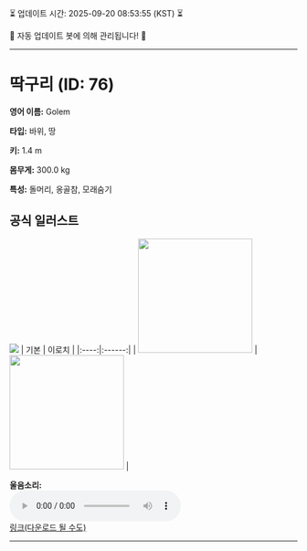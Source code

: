 
⏳ 업데이트 시간: 2025-09-20 08:53:55 (KST) ⏳

🤖 자동 업데이트 봇에 의해 관리됩니다! 🤖

---

# 딱구리 (ID: 76)
**영어 이름:** Golem

**타입:** 바위, 땅

**키:** 1.4 m

**몸무게:** 300.0 kg

**특성:** 돌머리, 옹골참, 모래숨기

## 공식 일러스트
![](https://raw.githubusercontent.com/PokeAPI/sprites/master/sprites/pokemon/other/official-artwork/76.png)
| 기본 | 이로치 |
|:----:|:------:|
| <img src="http://play.pokemonshowdown.com/sprites/ani/golem.gif" width="200"> | <img src="http://play.pokemonshowdown.com/sprites/ani-shiny/golem.gif" width="200"> |

**울음소리:**<br><audio controls src="https://raw.githubusercontent.com/PokeAPI/cries/main/cries/pokemon/latest/76.ogg"></audio><br> [링크(다운로드 될 수도)](https://raw.githubusercontent.com/PokeAPI/cries/main/cries/pokemon/latest/76.ogg)


---
